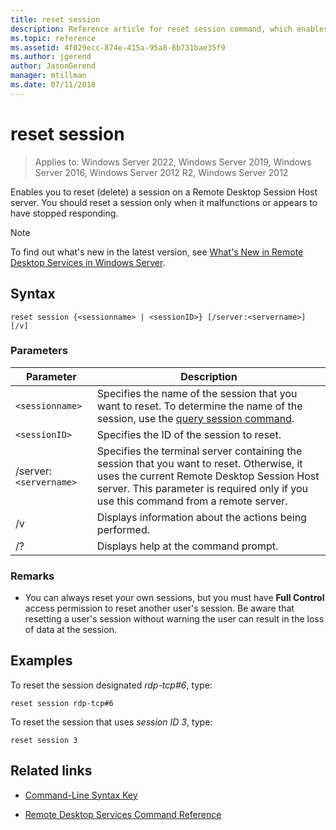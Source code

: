 ```yaml
---
title: reset session
description: Reference article for reset session command, which enables you to reset a session on a Remote Desktop Session Host server.
ms.topic: reference
ms.assetid: 4f029ecc-874e-415a-95a8-8b731bae35f9
ms.author: jgerend
author: JasonGerend
manager: mtillman
ms.date: 07/11/2018
---
```


# reset session

>Applies to: Windows Server 2022, Windows Server 2019, Windows Server 2016, Windows Server 2012 R2, Windows Server 2012

Enables you to reset (delete) a session on a Remote Desktop Session Host server. You should reset a session only when it malfunctions or appears to have stopped responding.

> [!NOTE]
> To find out what's new in the latest version, see [What's New in Remote Desktop Services in Windows Server](/previous-versions/windows/it-pro/windows-server-2012-r2-and-2012/dn283323(v=ws.11)).

## Syntax

```
reset session {<sessionname> | <sessionID>} [/server:<servername>] [/v]
```

### Parameters

| Parameter | Description |
|--|--|
| `<sessionname>` | Specifies the name of the session that you want to reset. To determine the name of the session, use the [query session command](query-session.md). |
| `<sessionID>` | Specifies the ID of the session to reset. |
| /server:`<servername>` | Specifies the terminal server containing the session that you want to reset. Otherwise, it uses the current Remote Desktop Session Host server. This parameter is required only if you use this command from a remote server. |
| /v | Displays information about the actions being performed. |
| /? | Displays help at the command prompt. |

### Remarks

- You can always reset your own sessions, but you must have **Full Control** access permission to reset another user's session. Be aware that resetting a user's session without warning the user can result in the loss of data at the session.

## Examples

To reset the session designated *rdp-tcp#6*, type:

```
reset session rdp-tcp#6
```

To reset the session that uses *session ID 3*, type:

```
reset session 3
```

## Related links

- [Command-Line Syntax Key](command-line-syntax-key.md)

- [Remote Desktop Services Command Reference](remote-desktop-services-terminal-services-command-reference.md)
